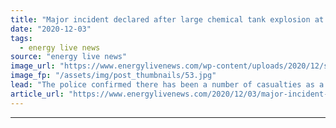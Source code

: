 ```yaml
---
title: "Major incident declared after large chemical tank explosion at sewage works in Bristol"
date: "2020-12-03"
tags: 
  - energy live news
source: "energy live news"
image_url: "https://www.energylivenews.com/wp-content/uploads/2020/12/soerset_720x412.jpg"
image_fp: "/assets/img/post_thumbnails/53.jpg"
lead: "The police confirmed there has been a number of casualties as a result of the explosion "
article_url: "https://www.energylivenews.com/2020/12/03/major-incident-declared-after-large-chemical-tank-explosion-at-sewage-works-in-bristol/"
---
```


---
